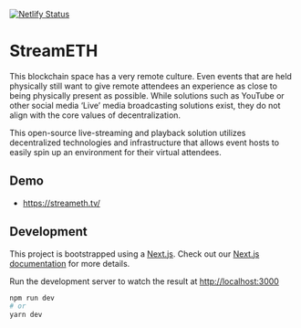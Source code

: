 [![Netlify Status](https://api.netlify.com/api/v1/badges/a00af031-d631-4fdd-b041-add6f1f0594a/deploy-status)](https://app.netlify.com/sites/efdevcon-tv/deploys)

# StreamETH

This blockchain space has a very remote culture. Even events that are held physically still want to give remote attendees an experience as close to being physically present as possible. While solutions such as YouTube or other social media ‘Live’ media broadcasting solutions exist, they do not align with the core values of decentralization.

This open-source live-streaming and playback solution utilizes decentralized technologies and infrastructure that allows event hosts to easily spin up an environment for their virtual attendees.

## Demo

- https://streameth.tv/

## Development

This project is bootstrapped using a [Next.js](https://nextjs.org/). Check out our [Next.js documentation](https://nextjs.org/docs/) for more details.

Run the development server to watch the result at [http://localhost:3000](http://localhost:3000)

```bash
npm run dev
# or
yarn dev
```

